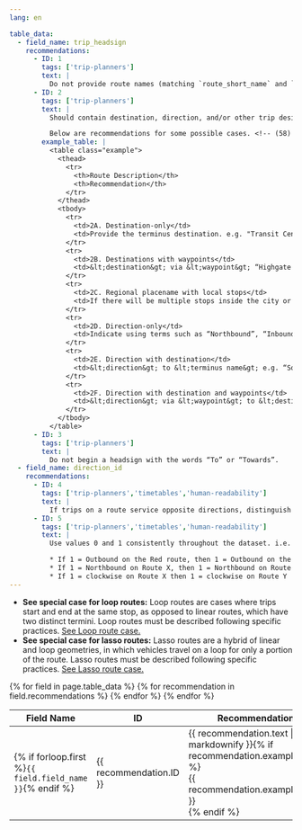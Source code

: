 ```yaml
---
lang: en

table_data:
  - field_name: trip_headsign
    recommendations:
      - ID: 1
        tags: ['trip-planners']
        text: |
          Do not provide route names (matching `route_short_name` and `route_long_name`) in the `trip_headsign` or `stop_headsign` fields. <!-- (98) -->
      - ID: 2
        tags: ['trip-planners']
        text: |
          Should contain destination, direction, and/or other trip designation text shown on the headsign of the vehicle which may be used to distinguish amongst trips in a route. Consistency with direction information shown on the vehicle is the primary and overriding goal for determining headsigns supplied in GTFS datasets. Other information should be included only if it does not compromise this primary goal. If headsigns change during a trip, override `trip_headsign` with `stop_times.stop_headsign`.

          Below are recommendations for some possible cases. <!-- (58) -->
        example_table: |
          <table class="example">
            <thead>
              <tr>
                <th>Route Description</th>
                <th>Recommendation</th>
              </tr>
            </thead>
            <tbody>
              <tr>
                <td>2A. Destination-only</td>
                <td>Provide the terminus destination. e.g. "Transit Center", “Portland City Center”, or “Jantzen Beach” <!-- (58A) --> </td>
              </tr>
              <tr>
                <td>2B. Destinations with waypoints</td>
                <td>&lt;destination&gt; via &lt;waypoint&gt; “Highgate via Charing Cross”. If waypoint(s) are removed from the headsign show to passengers after the vehicle passes those waypoints, use <code>stop_times.stop_headsign</code> to set an updated headsign. <!-- (58B) --> </td>
              </tr>
              <tr>
                <td>2C. Regional placename with local stops</td>
                <td>If there will be multiple stops inside the city or borough of destination, use <code>stop_times.stop_headsign</code> once reaching the destination city. <!-- (58C) --> </td>
              </tr>
              <tr>
                <td>2D. Direction-only</td>
                <td>Indicate using terms such as “Northbound”, “Inbound”, “Clockwise,” or similar directions. <!-- (58D) --></td>
              </tr>
              <tr>
                <td>2E. Direction with destination</td>
                <td>&lt;direction&gt; to &lt;terminus name&gt; e.g. “Southbound to San Jose” <!-- (58E) --></td>
              </tr>
              <tr>
                <td>2F. Direction with destination and waypoints</td>
                <td>&lt;direction&gt; via &lt;waypoint&gt; to &lt;destination&gt; (“Northbound via Charing Cross to Highgate”). <!-- (58F) --></td>
              </tr>
            </tbody>
          </table>
      - ID: 3
        tags: ['trip-planners']
        text: |
          Do not begin a headsign with the words “To” or “Towards”.
  - field_name: direction_id
    recommendations:
      - ID: 4
        tags: ['trip-planners','timetables','human-readability']
        text: |
          If trips on a route service opposite directions, distinguish these groups of trips with the `direction_id` field, using values 0 and 1. <!-- (64) -->
      - ID: 5
        tags: ['trip-planners','timetables','human-readability']
        text: |
          Use values 0 and 1 consistently throughout the dataset. i.e. <!-- (65) -->

          * If 1 = Outbound on the Red route, then 1 = Outbound on the Green route
          * If 1 = Northbound on Route X, then 1 = Northbound on Route Y
          * If 1 = clockwise on Route X then 1 = clockwise on Route Y
---
```


* __See special case for loop routes:__ Loop routes are cases where trips start and end at the same stop, as opposed to linear routes, which have two distinct termini. Loop routes must be described following specific practices. [See Loop route case.](/best-practices/#loop-routes)
* __See special case for lasso routes:__ Lasso routes are a hybrid of linear and loop geometries, in which vehicles travel on a loop for only a portion of the route. Lasso routes must be described following specific practices. [See Lasso route case.](/best-practices/#lasso-routes)

<div class="table-wrapper">
  <table class="recommendation">
    <thead>
      <tr>
        <th>Field Name</th>
        <th>ID</th>
        <th>Recommendation</th>
      </tr>
    </thead>
    <tbody>
    {% for field in page.table_data %}
      {% for recommendation in field.recommendations %}
      <tr id="{{ page.slug }}_{{ recommendation.ID }}" class="anchor-row{% if forloop.first %} field-row{% endif %}{% for tag in recommendation.tags %} {{ tag }}{% endfor %}">
        <td>{% if forloop.first %}<code>{{ field.field_name }}</code>{% endif %}</td>
        <td><div class="anchor-node"><p>{{ recommendation.ID }}</p><a class="anchor-link" href="#{{ page.slug }}_{{ recommendation.ID }}"><i class="fa fa-link" aria-hidden="true"></i></a></div></td>
        <td>{{ recommendation.text | markdownify }}{% if recommendation.example_table %}<div class="table-wrapper">{{ recommendation.example_table }}</div>{% endif %}</td>
      </tr>
      {% endfor %}
    {% endfor %}
    </tbody>
  </table>
</div>
